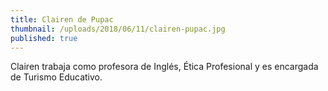 ```yaml
---
title: Clairen de Pupac
thumbnail: /uploads/2018/06/11/clairen-pupac.jpg
published: true
---
```


Clairen trabaja como profesora de Inglés, Ética Profesional y es encargada de Turismo Educativo.
